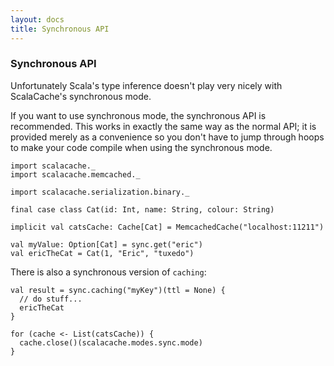 ```yaml
---
layout: docs
title: Synchronous API
---
```


### Synchronous API

Unfortunately Scala's type inference doesn't play very nicely with ScalaCache's synchronous mode.

If you want to use synchronous mode, the synchronous API is recommended. This works in exactly the same way as the normal API; it is provided merely as a convenience so you don't have to jump through hoops to make your code compile when using the synchronous mode.

```tut
import scalacache._
import scalacache.memcached._

import scalacache.serialization.binary._

final case class Cat(id: Int, name: String, colour: String)

implicit val catsCache: Cache[Cat] = MemcachedCache("localhost:11211")

val myValue: Option[Cat] = sync.get("eric")
val ericTheCat = Cat(1, "Eric", "tuxedo")
```

There is also a synchronous version of `caching`:

```tut
val result = sync.caching("myKey")(ttl = None) {
  // do stuff...
  ericTheCat
}
```

```tut:invisible
for (cache <- List(catsCache)) {
  cache.close()(scalacache.modes.sync.mode)
} 
```

